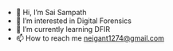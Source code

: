 - 👋 Hi, I’m Sai Sampath
- 👀 I’m interested in Digital Forensics
- 🌱 I’m currently learning DFIR
- 📫 How to reach me neigant1274@gmail.com

<!---
sai1274/sai1274 is a ✨ special ✨ repository because its `README.md` (this file) appears on your GitHub profile.
You can click the Preview link to take a look at your changes.
--->

